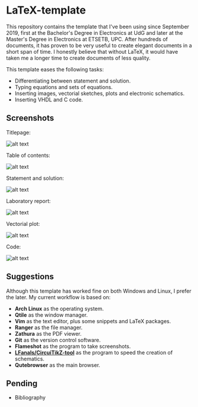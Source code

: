 # LaTeX-template

This repository contains the template that I've been using since September 2019, first at the Bachelor's Degree in Electronics at UdG and later at the Master's Degree in Electronics at ETSETB, UPC. After hundreds of documents, it has proven to be very useful to create elegant documents in a short span of time. I honestly believe that without LaTeX, it would have taken me a longer time to create documents of less quality.

This template eases the following tasks:

- Differentiating between statement and solution.
- Typing equations and sets of equations.
- Inserting images, vectorial sketches, plots and electronic schematics.
- Inserting VHDL and C code.


## Screenshots

Titlepage:

![alt text](./screenshots/titlepage.png "Title")

Table of contents:

![alt text](./screenshots/toc.png "Title")

Statement and solution:

![alt text](./screenshots/statement-solution-2.png "Title")

Laboratory report:

![alt text](./screenshots/lab.png "Title")

Vectorial plot:

![alt text](./screenshots/plot.png "Title")

Code:

![alt text](./screenshots/code-vhdl.png "Title")



## Suggestions

Although this template has worked fine on both Windows and Linux, I prefer the later. My current workflow is based on:

- **Arch Linux** as the operating system.
- **Qtile** as the window manager.
- **Vim** as the text editor, plus some snippets and LaTeX packages.
- **Ranger** as the file manager.
- **Zathura** as the PDF viewer.
- **Git** as the version control software.
- **Flameshot** as the program to take screenshots.
- **[LFanals/CircuiTikZ-tool](https://www.github.com/LFanals/CircuiTikZ-tool)** as the program to speed the creation of schematics.
- **Qutebrowser** as the main browser.



## Pending

- Bibliography
